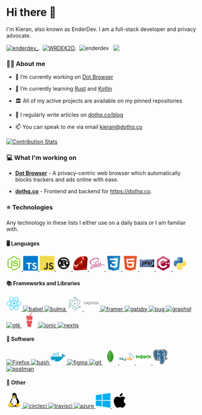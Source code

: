 # Hi there 👋

I'm Kieran, also known as EnderDev.
I am a full-stack developer and privacy advocate.
 
<p>
  <a href="https://twitter.com/enderdev_" target="blank">
    <img align="center" src="https://i.imgur.com/hz1w2yY.png" alt="enderdev_" height="22" width="22" />
  </a>
  <span></span>
	&nbsp;
  <a href="https://discord.gg/WRDEK2D" target="blank"> 
    <img align="center" src="https://i.imgur.com/gvtzy24.png" alt="WRDEK2D" height="22" width="22" />
  </a>
  <span></span>
	&nbsp;
  <img align="center" src="https://komarev.com/ghpvc/?username=enderdev&label=Profile%20views&color=0e75b6&style=flat" alt="enderdev" />
  <span></span>
	&nbsp;
  <a href="https://wakatime.com/@84ba3d0b-fb3e-484e-832b-6d8b57976b35">
	  <img align="center" src="https://wakatime.com/badge/user/84ba3d0b-fb3e-484e-832b-6d8b57976b35.svg?v=12" />
	</a>
</p>
 
### 👨‍💻 About me

- 🔭 I’m currently working on [Dot Browser](https://dothq.co)

- 🌱 I’m currently learning [Rust](https://rust-lang.org) and [Kotlin](https://kotlinlang.org/)

- 🏛 All of my active projects are available on my pinned repositories

- 📝 I regularly write articles on [dothq.co/blog](https://dothq.co/blog)

- 📫 You can speak to me via email kieran@dothq.co

<a href="https://github.com/LordDashMe/github-contribution-stats/" target="blank">
	<img align="center" src="https://github-contribution-stats.vercel.app/api/?username=EnderDev" alt="Contribution Stats" />
</a>

### 💻 What I'm working on

- **[Dot Browser](https://github.com/dothq/browser)** - A privacy-centric web browser which automatically blocks trackers and ads online with ease.

- **[dothq.co](https://github.com/dothq/dothq.co)** - Frontend and backend for https://dothq.co.
 
### ⭐ Technologies
Any technology in these lists I either use on a daily basis or I am familiar with.
<p align="left">
  <h4>🖥 Languages</h4>
  <p align="left">
    <a href="https://nodejs.org" target="_blank">
      <img src="https://raw.githubusercontent.com/devicons/devicon/master/icons/nodejs/nodejs-original.svg" alt="nodejs" width="40" height="40"/>
    </a>
    <span></span>
    <a href="https://www.typescriptlang.org/" target="_blank">
      <img src="https://raw.githubusercontent.com/devicons/devicon/master/icons/typescript/typescript-original.svg" alt="typescript" width="40" height="40"/>
    </a>
    <span></span>
    <a href="https://developer.mozilla.org/en-US/docs/Web/JavaScript" target="_blank">
      <img src="https://raw.githubusercontent.com/devicons/devicon/master/icons/javascript/javascript-original.svg" alt="javascript" width="40" height="40"/>
    </a>
    <span></span>
     <a href="https://www.rust-lang.org" target="_blank">
      <img src="https://raw.githubusercontent.com/devicons/devicon/master/icons/rust/rust-plain.svg" alt="rust" width="40" height="40"/>
    </a>
    <span></span>
    <a href="https://www.ruby-lang.org" target="_blank">
      <img src="https://github.com/devicons/devicon/blob/master/icons/ruby/ruby-original.svg" alt="ruby" width="40" height="40"/>
    </a>
    <span></span>
    <a href="https://sass-lang.com" target="_blank">
      <img src="https://raw.githubusercontent.com/devicons/devicon/master/icons/sass/sass-original.svg" alt="sass" width="40" height="40"/>
    </a>
    <span></span>
    <a href="https://www.w3schools.com/css/" target="_blank">
      <img src="https://raw.githubusercontent.com/devicons/devicon/master/icons/css3/css3-original.svg" alt="css3" width="40" height="40"/>
    </a>
    <span></span>
    <a href="https://www.w3.org/html/" target="_blank">
      <img src="https://raw.githubusercontent.com/devicons/devicon/master/icons/html5/html5-original.svg" alt="html5" width="40" height="40"/>
    </a>
    <span></span>
    <a href="https://www.php.net" target="_blank">
      <img src="https://raw.githubusercontent.com/devicons/devicon/master/icons/php/php-original.svg" alt="php" width="40" height="40"/>
    </a>
    <span></span>
    <a href="https://en.wikipedia.org/wiki/C%2B%2B" target="_blank">
      <img src="https://github.com/devicons/devicon/blob/master/icons/cplusplus/cplusplus-original.svg" alt="c++" width="40" height="40"/>
    </a>
    <span></span>
    <a href="https://www.python.org" target="_blank">
      <img src="https://raw.githubusercontent.com/devicons/devicon/master/icons/python/python-original.svg" alt="python" width="40" height="40"/>
    </a>
  </p>
  <h4>📚 Frameworks and Libraries</h4>
  <p align="left">
  	<a href="https://reactjs.org/" target="_blank">
		  <img src="https://raw.githubusercontent.com/devicons/devicon/master/icons/react/react-original.svg" alt="react" width="40" height="40"/>
	  </a>
    <span></span>
    <a href="https://babeljs.io/" target="_blank">
      <img src="https://www.vectorlogo.zone/logos/babeljs/babeljs-icon.svg" alt="babel" width="40" height="40"/>
    </a>
    <span></span>
    <a href="https://bulma.io/" target="_blank">
      <img src="https://raw.githubusercontent.com/gilbarbara/logos/804dc257b59e144eaca5bc6ffd16949752c6f789/logos/bulma.svg" alt="bulma" width="40" height="40"/>
    </a>
    <span></span>
    <a href="https://www.electronjs.org" target="_blank">
      <img src="https://raw.githubusercontent.com/devicons/devicon/master/icons/electron/electron-original.svg" alt="electron" width="40" height="40"/>
    </a>
    <span></span>
    <a href="https://expressjs.com" target="_blank">
      <img src="https://raw.githubusercontent.com/devicons/devicon/master/icons/express/express-original-wordmark.svg" alt="express" width="40" height="40"/>
    </a>
    <span></span>
    <a href="https://www.framer.com/" target="_blank">
      <img src="https://www.vectorlogo.zone/logos/framer/framer-icon.svg" alt="framer" width="40" height="40"/>
    </a>
    <span></span>
    <a href="https://www.gatsbyjs.com/" target="_blank">
      <img src="https://www.vectorlogo.zone/logos/gatsbyjs/gatsbyjs-icon.svg" alt="gatsby" width="40" height="40"/>
    </a>
     <span></span>
  	<a href="https://pugjs.org" target="_blank">
      <img src="https://cdn.worldvectorlogo.com/logos/pug.svg" alt="pug" width="40" height="40"/>
    </a>
    <span></span>
    <a href="https://graphql.org" target="_blank">
      <img src="https://www.vectorlogo.zone/logos/graphql/graphql-icon.svg" alt="graphql" width="40" height="40"/>
    </a>
    <span></span>
    <a href="https://www.gtk.org/" target="_blank">
      <img src="https://upload.wikimedia.org/wikipedia/commons/7/71/GTK_logo.svg" alt="gtk" width="40" height="40"/>
    </a>
    <span></span>
    <a href="https://gulpjs.com" target="_blank">
      <img src="https://raw.githubusercontent.com/devicons/devicon/master/icons/gulp/gulp-plain.svg" alt="gulp" width="40" height="40"/>
    </a>
    <span></span>
    <a href="https://ionicframework.com" target="_blank">
      <img src="https://upload.wikimedia.org/wikipedia/commons/d/d1/Ionic_Logo.svg" alt="ionic" width="40" height="40"/>
    </a>
    <span></span>
    <a href="https://nextjs.org/" target="_blank">
      <img src="https://cdn.worldvectorlogo.com/logos/nextjs-3.svg" alt="nextjs" width="40" height="40"/>
    </a>
  </p>
  <h4>💾 Software</h4>
  <p align="left">
  <a href="https://firefox.com" target="_blank">
		<img src="https://raw.githubusercontent.com/alrra/browser-logos/main/src/firefox/firefox.svg" alt="Firefox" width="40" height="40"/>
	</a>
	<a href="https://www.gnu.org/software/bash/" target="_blank">
		<img src="https://www.vectorlogo.zone/logos/gnu_bash/gnu_bash-icon.svg" alt="bash" width="40" height="40"/>
	</a>
	<a href="https://www.docker.com/" target="_blank">
		<img src="https://raw.githubusercontent.com/devicons/devicon/master/icons/docker/docker-plain.svg" alt="docker" width="40" height="40"/>
	</a>
	<a href="https://www.figma.com/" target="_blank">
		<img src="https://www.vectorlogo.zone/logos/figma/figma-icon.svg" alt="figma" width="40" height="40"/>
	</a>
	<a href="https://git-scm.com/" target="_blank">
		<img src="https://www.vectorlogo.zone/logos/git-scm/git-scm-icon.svg" alt="git" width="40" height="40"/>
	</a>
	<a href="https://www.mongodb.com/" target="_blank">
		<img src="https://raw.githubusercontent.com/devicons/devicon/master/icons/mongodb/mongodb-original.svg" alt="mongodb" width="40" height="40"/>
	</a>
	<a href="https://www.mysql.com/" target="_blank">
		<img src="https://raw.githubusercontent.com/devicons/devicon/master/icons/mysql/mysql-original-wordmark.svg" alt="mysql" width="40" height="40"/>
	</a>
	<a href="https://www.nginx.com" target="_blank">
		<img src="https://raw.githubusercontent.com/devicons/devicon/master/icons/nginx/nginx-original.svg" alt="nginx" width="40" height="40"/>
	</a>
	<a href="https://www.postgresql.org" target="_blank">
		<img src="https://raw.githubusercontent.com/devicons/devicon/master/icons/postgresql/postgresql-original.svg" alt="postgresql" width="40" height="40"/>
	</a>
	<a href="https://postman.com" target="_blank">
		<img src="https://www.vectorlogo.zone/logos/getpostman/getpostman-icon.svg" alt="postman" width="40" height="40"/>
	</a>
</p>
  <h4>💠 Other</h4>
   <p align="left">
    <a href="https://www.linux.org/" target="_blank"> <img src="https://raw.githubusercontent.com/devicons/devicon/master/icons/linux/linux-original.svg" alt="linux" width="40" height="40"/> </a>
  	<a href="https://circleci.com" target="_blank">
		<img src="https://www.vectorlogo.zone/logos/circleci/circleci-icon.svg" alt="circleci" width="40" height="40"/>
	</a>
  	<a href="https://travis-ci.org" target="_blank">
		<img src="https://www.vectorlogo.zone/logos/travis-ci/travis-ci-icon.svg" alt="travisci" width="40" height="40"/>
	</a>
  	<a href="https://azure.microsoft.com/en-in/" target="_blank">
		<img src="https://www.vectorlogo.zone/logos/microsoft_azure/microsoft_azure-icon.svg" alt="azure" width="40" height="40"/>
	</a>
     <a href="https://windows.com" target="_blank"> <img src="https://raw.githubusercontent.com/devicons/devicon/master/icons/windows8/windows8-original.svg" alt="Windows" width="40" height="40"/> </a>
  <a href="https://www.apple.com/macos/" target="_blank"> <img src="https://raw.githubusercontent.com/devicons/devicon/master/icons/apple/apple-original.svg" alt="macOS" width="40" height="40"/> </a>
  
  </p>

 
